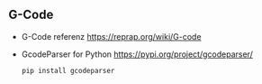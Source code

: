 ## G-Code

* G-Code referenz
  https://reprap.org/wiki/G-code
  
* GcodeParser for Python
  https://pypi.org/project/gcodeparser/
  
  ```
  pip install gcodeparser
  ```